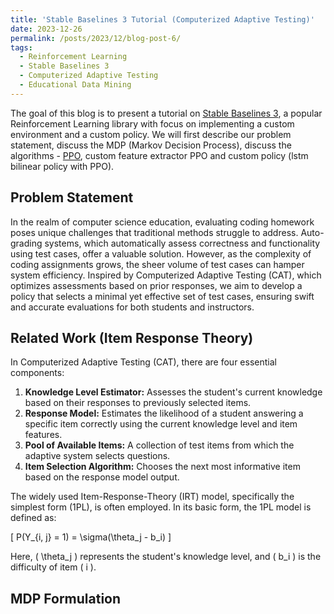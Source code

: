 ```yaml
---
title: 'Stable Baselines 3 Tutorial (Computerized Adaptive Testing)'
date: 2023-12-26
permalink: /posts/2023/12/blog-post-6/
tags:
  - Reinforcement Learning
  - Stable Baselines 3
  - Computerized Adaptive Testing 
  - Educational Data Mining 
---
```


The goal of this blog is to present a tutorial on [Stable Baselines 3](https://stable-baselines3.readthedocs.io/en/master/), a popular Reinforcement Learning library with focus on implementing a custom environment and a custom policy. We will first describe our problem statement, discuss the MDP (Markov Decision Process), discuss the algorithms - [PPO](https://openai.com/research/openai-baselines-ppo), custom feature extractor PPO and custom policy (lstm bilinear policy with PPO). 

## Problem Statement 

In the realm of computer science education, evaluating coding homework poses unique challenges that traditional methods struggle to address. Auto-grading systems, which automatically assess correctness and functionality using test cases, offer a valuable solution. However, as the complexity of coding assignments grows, the sheer volume of test cases can hamper system efficiency. Inspired by Computerized Adaptive Testing (CAT), which optimizes assessments based on prior responses, we aim to develop a policy that selects a minimal yet effective set of test cases, ensuring swift and accurate evaluations for both students and instructors.

## Related Work (Item Response Theory)

In Computerized Adaptive Testing (CAT), there are four essential components:

1. **Knowledge Level Estimator:** Assesses the student's current knowledge based on their responses to previously selected items.
2. **Response Model:** Estimates the likelihood of a student answering a specific item correctly using the current knowledge level and item features.
3. **Pool of Available Items:** A collection of test items from which the adaptive system selects questions.
4. **Item Selection Algorithm:** Chooses the next most informative item based on the response model output.

The widely used Item-Response-Theory (IRT) model, specifically the simplest form (1PL), is often employed. In its basic form, the 1PL model is defined as:

\[ P(Y_{i, j} = 1) = \sigma(\theta_j - b_i) \]

Here, \( \theta_j \) represents the student's knowledge level, and \( b_i \) is the difficulty of item \( i \).

## MDP Formulation